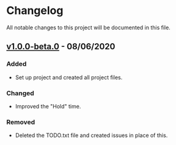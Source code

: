 Changelog
=========

All notable changes to this project will be documented in this file.

## [v1.0.0-beta.0](#) - 08/06/2020

<!-- Added - Changed - Removed -->

### Added

- Set up project and created all project files.

### Changed

- Improved the "Hold" time.

### Removed

- Deleted the TODO.txt file and created issues in place of this.
